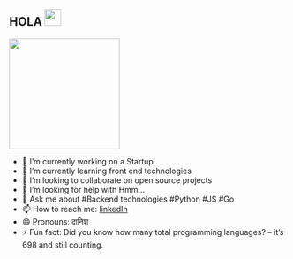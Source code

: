## HOLA <img src="https://raw.githubusercontent.com/iampavangandhi/iampavangandhi/master/gifs/Hi.gif" width="30px"></h2>
<p align="left"><img width=200px src="https://external-preview.redd.it/4iLw261NYmI75Vfek2tOjV7zsGVZzXAgp5GhSD0k2tE.gif?format=mp4&s=658a635332a27d9dd8835211bf58be0b25a626f8"></p>

- 🔭 I’m currently working on a Startup
- 🌱 I’m currently learning front end technologies
- 👯 I’m looking to collaborate on open source projects
- 🤔 I’m looking for help with Hmm...
- 💬 Ask me about #Backend technologies #Python #JS #Go
- 📫 How to reach me: [linkedIn](https://www.linkedin.com/in/danish-sharma-63623b14a/)
- 😄 Pronouns: दानिश
- ⚡ Fun fact: Did you know how many total programming languages? – it’s 698 and still counting.
